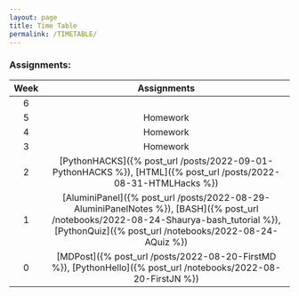 ```yaml
---
layout: page
title: Time Table
permalink: /TIMETABLE/
---
```


### Assignments:

| Week | Assignments |     
|:----:|   :----:    |   
| 6    |            |
| 5    | Homework  | 
| 4    | Homework  |
| 3    | Homework  |
| 2    | [PythonHACKS]({% post_url /posts/2022-09-01-PythonHACKS %}), [HTML]({% post_url /posts/2022-08-31-HTMLHacks %})  | 
| 1    | [AluminiPanel]({% post_url /posts/2022-08-29-AluminiPanelNotes %}), [BASH]({% post_url /notebooks/2022-08-24-Shaurya-bash_tutorial %}), [PythonQuiz]({% post_url /notebooks/2022-08-24-AQuiz %}) | 
| 0    | [MDPost]({% post_url /posts/2022-08-20-FirstMD %}),  [PythonHello]({% post_url /notebooks/2022-08-20-FirstJN %})  | 
